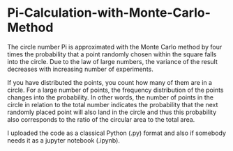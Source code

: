 # Pi-Calculation-with-Monte-Carlo-Method
The circle number Pi is approximated with the Monte Carlo method by four times the probability that a point randomly chosen within the square falls into the circle. Due to the law of large numbers, the variance of the result decreases with increasing number of experiments.

If you have distributed the points, you count how many of them are in a circle. For a large number of points, the frequency distribution of the points changes into the probability. In other words, the number of points in the circle in relation to the total number indicates the probability that the next randomly placed point will also land in the circle and thus this probability also corresponds to the ratio of the circular area to the total area.

I uploaded the code as a classical Python (.py) format and also if somebody needs it as a jupyter notebook (.ipynb).
